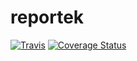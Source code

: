# reportek

[![Travis](https://travis-ci.org/eea/reportek.svg?branch=master)](https://travis-ci.org/eea/reportek)
[![Coverage Status](https://coveralls.io/repos/github/eea/reportek/badge.svg)](https://coveralls.io/github/eea/reportek)
